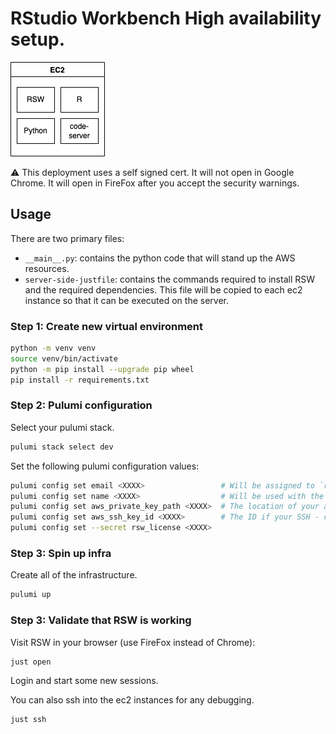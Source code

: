 # RStudio Workbench High availability setup.

![](infra.drawio.png)

⚠️ This deployment uses a self signed cert. It will not open in Google Chrome. It will open in FireFox after you accept the security warnings.

## Usage

There are two primary files:

- `__main__.py`: contains the python code that will stand up the AWS resources.
- `server-side-justfile`: contains the commands required to install RSW and the required dependencies. This file will be copied to each ec2 instance so that it can be executed on the server.

### Step 1: Create new virtual environment

```bash
python -m venv venv
source venv/bin/activate
python -m pip install --upgrade pip wheel
pip install -r requirements.txt
```

### Step 2: Pulumi configuration

Select your pulumi stack.

```bash
pulumi stack select dev
```

Set the following pulumi configuration values:

```bash
pulumi config set email <XXXX>                 # Will be assigned to `rs:owner` tag in AWS
pulumi config set name <XXXX>                  # Will be used with the `Name` tag in AWS to easily identify your resources
pulumi config set aws_private_key_path <XXXX>  # The location of your aws private key, for example /Users/sam/sam-aws-key.pem
pulumi config set aws_ssh_key_id <XXXX>        # The ID if your SSH - can be founds in the AWS UI
pulumi config set --secret rsw_license <XXXX>  
```

### Step 3: Spin up infra

Create all of the infrastructure.

```bash
pulumi up
```

### Step 3: Validate that RSW is working

Visit RSW in your browser (use FireFox instead of Chrome):

```
just open
```

Login and start some new sessions.

You can also ssh into the ec2 instances for any debugging.

```bash
just ssh
```
